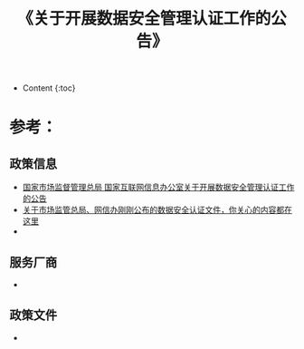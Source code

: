 ﻿---
layout:		post
category:	"sec"
title:		"《关于开展数据安全管理认证工作的公告》"

tags:		[]
---
- Content
{:toc}


# 参考：

## 政策信息

- [国家市场监督管理总局 国家互联网信息办公室关于开展数据安全管理认证工作的公告](https://mp.weixin.qq.com/s/6RQ7MPwad_SH4aHBV0x0vw)
- [关于市场监管总局、网信办刚刚公布的数据安全认证文件，你关心的内容都在这里](https://mp.weixin.qq.com/s/L2bDebdsvRy_naSy9nUbxA)
- 

## 服务厂商

- 

## 政策文件

- 
